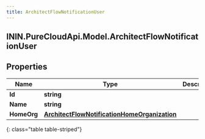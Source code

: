 ```yaml
---
title: ArchitectFlowNotificationUser
---
```

## ININ.PureCloudApi.Model.ArchitectFlowNotificationUser

## Properties

|Name | Type | Description | Notes|
|------------ | ------------- | ------------- | -------------|
| **Id** | **string** |  | [optional] |
| **Name** | **string** |  | [optional] |
| **HomeOrg** | [**ArchitectFlowNotificationHomeOrganization**](ArchitectFlowNotificationHomeOrganization.html) |  | [optional] |
{: class="table table-striped"}


